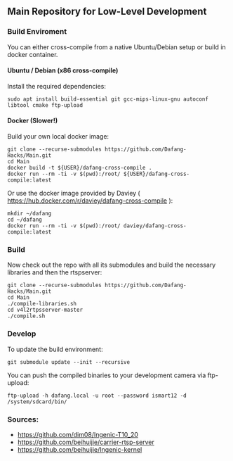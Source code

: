 ## Main Repository for Low-Level Development

### Build Enviroment

You can either cross-compile from a native Ubuntu/Debian setup or  build in docker container.

#### Ubuntu / Debian (x86 cross-compile)
Install the required dependencies:

```shell
sudo apt install build-essential git gcc-mips-linux-gnu autoconf libtool cmake ftp-upload
```

#### Docker (Slower!)
Build your own local docker image:
```shell
git clone --recurse-submodules https://github.com/Dafang-Hacks/Main.git
cd Main
docker build -t ${USER}/dafang-cross-compile .
docker run --rm -ti -v $(pwd):/root/ ${USER}/dafang-cross-compile:latest
 ```
 Or use the docker image provided by Daviey ( https://hub.docker.com/r/daviey/dafang-cross-compile ):
```shell
mkdir ~/dafang
cd ~/dafang
docker run --rm -ti -v $(pwd):/root/ daviey/dafang-cross-compile:latest
```
### Build
Now check out the repo with all its submodules and build the necessary libraries and then the rtspserver:
 ```shell
git clone --recurse-submodules https://github.com/Dafang-Hacks/Main.git
cd Main
./compile-libraries.sh
cd v4l2rtpsserver-master
./compile.sh
```
### Develop
To update the build environment:
```shell
git submodule update --init --recursive
```
You can push the compiled binaries to your development camera via ftp-upload:
```shell
ftp-upload -h dafang.local -u root --password ismart12 -d /system/sdcard/bin/
```
### Sources:
- https://github.com/dim08/Ingenic-T10_20
- https://github.com/beihuijie/carrier-rtsp-server
- https://github.com/beihuijie/Ingenic-kernel
